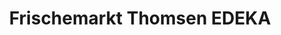 ---
title: "Frischemarkt Thomsen EDEKA"
url: /nordstrand/frischemarkt-thomsen-edeka/
shop: Supermarkt
---